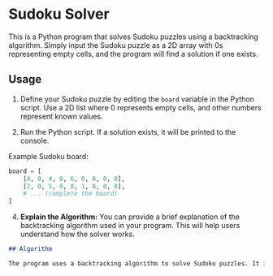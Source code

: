 # Sudoku Solver

This is a Python program that solves Sudoku puzzles using a backtracking algorithm. Simply input the Sudoku puzzle as a 2D array with 0s representing empty cells, and the program will find a solution if one exists.

## Usage

1. Define your Sudoku puzzle by editing the `board` variable in the Python script. Use a 2D list where 0 represents empty cells, and other numbers represent known values.

2. Run the Python script. If a solution exists, it will be printed to the console.

Example Sudoku board:
```python
board = [
    [0, 0, 4, 0, 6, 0, 0, 0, 0],
    [2, 0, 5, 0, 0, 1, 8, 0, 0],
    # ... (complete the board)
]
```

4. **Explain the Algorithm:** You can provide a brief explanation of the backtracking algorithm used in your program. This will help users understand how the solver works.

```markdown
## Algorithm

The program uses a backtracking algorithm to solve Sudoku puzzles. It iterates through the empty cells, tries placing numbers from 1 to 9, and checks for validity. If a valid number is found, it moves on to the next empty cell. If a solution cannot be found, it backtracks to the previous cell and tries a different number. This process continues until a solution is found or determined to be impossible.
